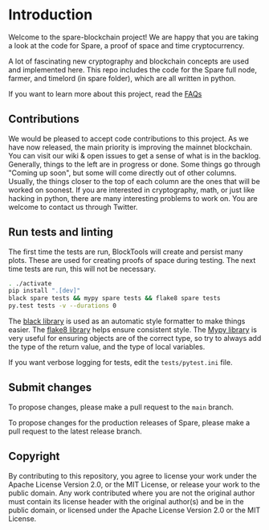 # Introduction

Welcome to the spare-blockchain project!
We are happy that you are taking a look at the code for Spare, a proof of space and time cryptocurrency.

A lot of fascinating new cryptography and blockchain concepts are used and implemented here.
This repo includes the code for the Spare full node, farmer, and timelord (in spare folder), which are all written in python.

If you want to learn more about this project, read the [FAQs](https://spare.farm/faqs/)
## Contributions


We would be pleased to accept code contributions to this project.
As we have now released, the main priority is improving the mainnet blockchain.
You can visit our wiki & open issues to get a sense of what is in the backlog.
Generally, things to the left are in progress or done. Some things go through "Coming up soon", but some will come directly out of other columns.
Usually, the things closer to the top of each column are the ones that will be worked on soonest.
If you are interested in cryptography, math, or just like hacking in python, there are many interesting problems to work on.
You are welcome to contact us through Twitter.


## Run tests and linting

The first time the tests are run, BlockTools will create and persist many plots. These are used for creating
proofs of space during testing. The next time tests are run, this will not be necessary.

```bash
. ./activate
pip install ".[dev]"
black spare tests && mypy spare tests && flake8 spare tests
py.test tests -v --durations 0
```

The [black library](https://black.readthedocs.io/en/stable/) is used as an automatic style formatter to make things easier.
The [flake8 library](https://readthedocs.org/projects/flake8/) helps ensure consistent style.
The [Mypy library](https://mypy.readthedocs.io/en/stable/) is very useful for ensuring objects are of the correct type, so try to always add the type of the return value, and the type of local variables.

If you want verbose logging for tests, edit the `tests/pytest.ini` file.

## Submit changes

To propose changes, please make a pull request to the `main` branch.

To propose changes for the production releases of Spare, please make a pull request to the latest release branch.

## Copyright

By contributing to this repository, you agree to license your work under the Apache License Version 2.0, or the MIT License, or release your work to the public domain. Any work contributed where you are not the original author must contain its license header with the original author(s) and be in the public domain, or licensed under the Apache License Version 2.0 or the MIT License.
